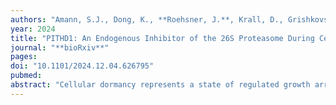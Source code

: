 ```yaml
---
authors: "Amann, S.J., Dong, K., **Roehsner, J.**, Krall, D., Grishkovskaya, I., Kotisch, H., Schleiffer, A., Roitinger, E., **Pauli, A.**, Martin, A., Haselbach, D."
year: 2024
title: "PITHD1: An Endogenous Inhibitor of the 26S Proteasome During Cellular Dormancy"
journal: "**bioRxiv**"
pages: 
doi: "10.1101/2024.12.04.626795"
pubmed: 
abstract: "Cellular dormancy represents a state of regulated growth arrest essential for diverse biological processes, from reproduction to cancer progression. While mechanisms controlling protein synthesis in dormant cells have been identified, how cells regulate protein degradation during dormancy remains unclear. Using zebrafish oocytes, eggs and embryos as a model system, we discovered PITHD1 as an endogenous inhibitor of the 26S proteasome. Our high-resolution cryoEM structure reveals that PITHD1 simultaneously blocks three crucial functional sites on the 19S regulatory particle which are required for ubiquitin recognition, processing, and substrate translocation. This triple-lock mechanism effectively prevents protein degradation in dormant cells. Given PITHD1’s evolutionary conservation across species, this mechanism likely represents a general strategy for reversible proteasome regulation during cellular dormancy. Our findings establish a new paradigm for controlling proteostasis in quiescent states."
---
```

